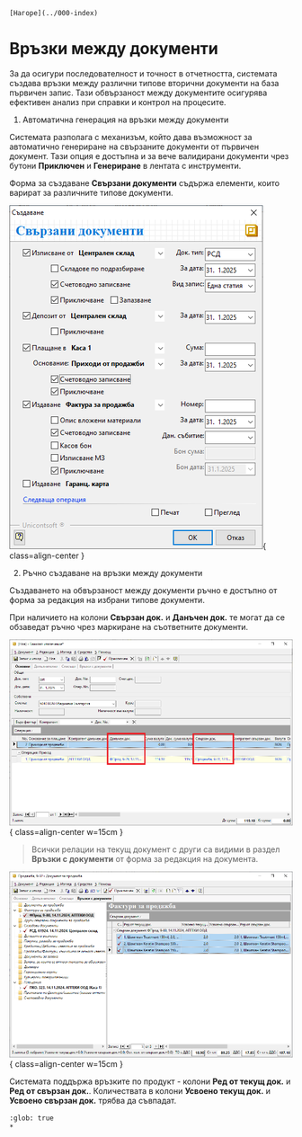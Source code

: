 ```{only} html
[Нагоре](../000-index)
```

# Връзки между документи

За да осигури последователност и точност в отчетността, системата създава връзки между различни типове вторични документи на база първичен запис. Тази обвързаност между документите осигурява ефективен анализ при справки и контрол на процесите.   

1) Автоматична генерация на връзки между документи   

Системата разполага с механизъм, който дава възможност за автоматично генериране на свързаните документи от първичен документ. Тази опция е достъпна и за вече валидирани документи чрез бутони **Приключен** и **Генериране** в лентата с инструменти.  

Форма за създаване **Свързани документи** съдържа елементи, които варират за различните типове документи.  

![](902-row-crosses1.png){ class=align-center }

2) Ръчно създаване на връзки между документи  

Създаването на обвързаност между документи ръчно е достъпно от форма за редакция на избрани типове документи.  

При наличието на колони **Свързан док.** и **Данъчен док.** те могат да се обзаведат ръчно чрез маркиране на съответните документи.  

![](902-row-crosses2.png){ class=align-center w=15cm }

> Всички релации на текущ документ с други са видими в раздел **Връзки с документи** от форма за редакция на документа.  

![](902-row-crosses3.png){ class=align-center w=15cm }

Системата поддържа връзките по продукт - колони **Ред от текущ док.** и **Ред от свързан док.**. 
Количествата в колони **Усвоено текущ док.** и **Усвоено свързан док.** трябва да съвпадат.

```{toctree}
:glob: true
*
```

